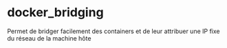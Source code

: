# docker_bridging
Permet de bridger facilement des containers et de leur attribuer une IP fixe du réseau de la machine hôte
